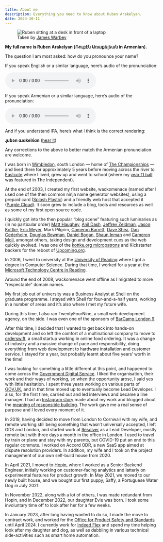 ```yaml
---
title: About me
description: Everything you need to know about Ruben Arakelyan.
date: 2024-10-11
---
```


<figure>
  <img src="/images/ruben-at-work.jpg" alt="Ruben sitting at a desk in front of a laptop">
  <figcaption>Taken by <a href="https://www.jameswarbey.com/St-Ives" target="_blank" rel="noopener noreferer" aria-label="opens in a new tab">James Warbey</a></figcaption>
</figure>

<div itemscope itemtype="https://schema.org/Person">
  <section class="mb-6 p-6 border border-slate-200 not-prose" itemprop="name">
    <p class="mb-5"><strong role="heading">My full name is <span itemprop="givenName">Ruben</span> <span itemprop="familyName">Arakelyan</span> (Ռուբէն Առաքելեան in Armenian).</strong></p>
    <p class="mb-5">The question I am most asked: how do you pronounce your name?</p>
    <p class="mb-5">If you speak English or a similar language, here’s audio of the pronunciation:</p>
    <audio src="/assets/ruben.en.m4a" controls class="mb-5" itemscope itemprop="additionalType" itemtype="https://schema.org/PronounceableText">
      <meta itemprop="phoneticText" content="/ɻʊɓən ɑɹɑkelʎɑn/">
      <meta itemprop="inLanguage" content="en-GB">
      <meta itemprop="textValue" content="Ruben Arakelyan">
      <meta itemprop="speechToTextMarkup" content="IPA">
    </audio>
    <p class="mb-5">If you speak Armenian or a similar language, here’s audio of the pronunciation:</p>
    <audio src="/assets/ruben.hy.m4a" controls class="mb-5"></audio>
    <p class="mb-5">And if you understand IPA, here’s what I think is the correct rendering:</p>
    <p class="mb-5"><strong>ɻʊɓən ɑɹɑkelʎɑn</strong> (<a href="http://ipa-reader.xyz" target="_blank" rel="noopener noreferer" aria-label="opens in a new tab">hear it</a>)</p>
    <p>Any corrections to the above to better match the Armenian pronunciation are welcome.</p>
  </section>
</div>

I was born in [Wimbledon](https://en.wikipedia.org/wiki/Wimbledon,_London), south London — home of [The Championships](https://en.wikipedia.org/wiki/The_Championships,_Wimbledon) — and lived there for approximately 5 years before moving across the river to [Eastcote](https://en.wikipedia.org/wiki/Eastcote) where I lived, grew up and went to school (where my [year 11 ball](https://web.archive.org/web/20040717231151/http://education.independent.co.uk/news/story.jsp?story=539986) was featured in The Independent).

At the end of 2003, I created my first website, wackomenace (named after I used one of the then common ninja name generator websites), using a prepaid card ([Splash Plastic](https://web.archive.org/web/20031213005651/http://www.splashplastic.com/)) and a friendly web host that accepted it ([Purple Cloud](https://web.archive.org/web/20030210115238/http://www.purplecloud.com/)). It soon grew to include a blog, tools and resources as well as some of my first open source code.

I quickly got into the then popular “blog scene” featuring such luminaries as (in no particular order) [Matt Haughey](https://a.wholelottanothing.org/), [Anil Dash](https://anildash.com/), [Jeffrey Zeldman](https://www.zeldman.com/), [Jason Kottke](https://kottke.org/), [Eric Meyer](https://meyerweb.com/), Mark Pilgrim, [Cameron Barrett](https://about.me/cam), [Dave Shea](http://daveshea.com/), [Dan Cederholm](https://simplebits.com/), [Douglas Bowman](https://stopdesign.com/), [Daniel Bogan](https://waferbaby.com/), [Shaun Inman](https://shauninman.com/pendium/) and [Cameron Moll](http://cameronmoll.com), amongst others, taking design and development cues as the web quickly evolved. I was one of the [kottke.org micropatrons](https://kottke.org/about/patron/) and Kickstarter backers for the reboot of [Upcoming.org](https://upcoming.org/about/backers).

In 2006, I went to university at the [University of Reading](https://www.reading.ac.uk/) where I got a degree in Computer Science. During that time, I worked for a year at the [Microsoft Technology Centre in Reading](https://www.microsoft.com/en-gb/about/offices/reading/).

Around the end of 2008, wackomenace went offline as I migrated to more “respectable” domain names.

My first job out of university was a Business Analyst at [Shell](https://www.shell.co.uk/) on the graduate programme. I stayed with Shell for four-and-a-half years, working in a number of areas and it’s also where I met my future wife.

During this time, I also ran TwentyFourNine, a small web development agency, on the side. I was even one of the sponsors of [BarCamp London 9](https://nine.barcamplondon.org/sponsors/).

After this time, I decided that I wanted to get back into hands-on development and so left the comfort of a multinational company to move to [orderswift](https://www.orderswift.com/), a small startup working in online food ordering. It was a change of industry and a massive change of pace and responsibility, doing everything from web development to hardware installation and customer service. I stayed for a year, but probably learnt about five years’ worth in the time!

I was looking for something a little different at this point, and happened to come across the [Government Digital Service](https://www.gov.uk/government/organisations/government-digital-service). I liked the organisation, their work and their ways of working, so when the opportunity arose, I said yes with little hesitation. I spent three years working on various parts of [GOV.UK](https://www.gov.uk/), and in that time moved up to eventually become Lead Developer. I also, for the first time, carried out and led interviews and became a line manager. I had an [Instagram story](https://gds.blog.gov.uk/2018/08/03/how-we-use-instagram-at-gds/) made about my work and blogged about the [meaning of responsible building](https://insidegovuk.blog.gov.uk/2017/07/24/what-do-we-mean-by-responsible-building/). The work gave me a real sense of purpose and I loved every moment of it.

In 2019, having decided to move from London to Cornwall with my wife, and remote working still being something that wasn’t universally accepted, I left GDS and London, and started work at [Resolver](https://www.resolvergroup.com/) as a Lead Developer, mostly remote but with three days a month in the office in London. I used to travel by train or plane and stay with my parents, but COVID-19 put an end to this regular commute. I worked on Accord ODR, a new SaaS app aimed at dispute resolution providers. In addition, my wife and I took on the project management of our own self-build house from 2020.

In April 2021, I moved to [Hopin](https://hopin.com/), where I worked as a Senior Backend Engineer, initially working on customer-facing analytics and latterly on experimental features for product growth. In May 2021, we moved to our newly built house, and we bought our first puppy, Saffy, a Portuguese Water Dog in July 2021.

In November 2022, along with a lot of others, I was made redundant from Hopin, and in December 2022, our daughter Evie was born. I took some involuntary time off to look after her for a few weeks.

In January 2023, after long having wanted to do so, I made the move to contract work, and worked for the [Office for Product Safety and Standards](https://www.gov.uk/government/organisations/office-for-product-safety-and-standards) until April 2024. I currently work for [Indeed Flex](https://indeedflex.co.uk) and spend my time helping look after my daughter and dog, as well as dabbling in various technical side-activities such as smart home automation.
